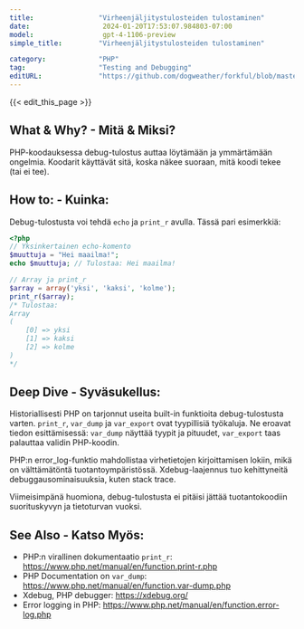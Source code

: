 ```yaml
---
title:                "Virheenjäljitystulosteiden tulostaminen"
date:                  2024-01-20T17:53:07.984803-07:00
model:                 gpt-4-1106-preview
simple_title:         "Virheenjäljitystulosteiden tulostaminen"

category:             "PHP"
tag:                  "Testing and Debugging"
editURL:              "https://github.com/dogweather/forkful/blob/master/content/fi/php/printing-debug-output.md"
---
```


{{< edit_this_page >}}

## What & Why? - Mitä & Miksi?

PHP-koodauksessa debug-tulostus auttaa löytämään ja ymmärtämään ongelmia. Koodarit käyttävät sitä, koska näkee suoraan, mitä koodi tekee (tai ei tee).

## How to: - Kuinka:

Debug-tulostusta voi tehdä `echo` ja `print_r` avulla. Tässä pari esimerkkiä:

```php
<?php
// Yksinkertainen echo-komento
$muuttuja = "Hei maailma!";
echo $muuttuja; // Tulostaa: Hei maailma!

// Array ja print_r
$array = array('yksi', 'kaksi', 'kolme');
print_r($array);
/* Tulostaa:
Array
(
    [0] => yksi
    [1] => kaksi
    [2] => kolme
)
*/
```

## Deep Dive - Syväsukellus:

Historiallisesti PHP on tarjonnut useita built-in funktioita debug-tulostusta varten. `print_r`, `var_dump` ja `var_export` ovat tyypillisiä työkaluja. Ne eroavat tiedon esittämisessä: `var_dump` näyttää tyypit ja pituudet, `var_export` taas palauttaa validin PHP-koodin.

PHP:n error_log-funktio mahdollistaa virhetietojen kirjoittamisen lokiin, mikä on välttämätöntä tuotantoympäristössä. Xdebug-laajennus tuo kehittyneitä debuggausominaisuuksia, kuten stack trace.

Viimeisimpänä huomiona, debug-tulostusta ei pitäisi jättää tuotantokoodiin suorituskyvyn ja tietoturvan vuoksi.

## See Also - Katso Myös:

- PHP:n virallinen dokumentaatio `print_r`: https://www.php.net/manual/en/function.print-r.php
- PHP Documentation on `var_dump`: https://www.php.net/manual/en/function.var-dump.php
- Xdebug, PHP debugger: https://xdebug.org/
- Error logging in PHP: https://www.php.net/manual/en/function.error-log.php

